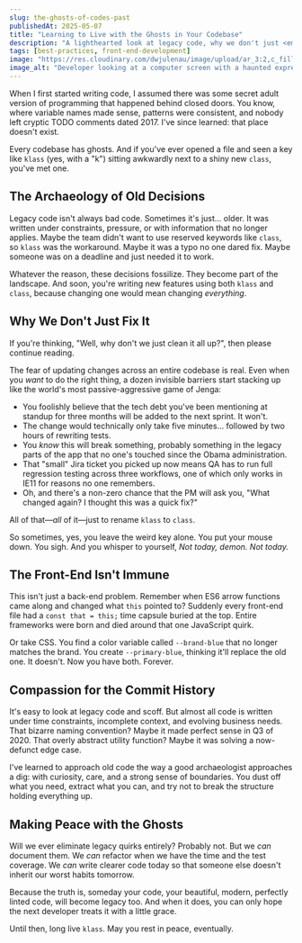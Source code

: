 ```yaml
---
slug: the-ghosts-of-codes-past
publishedAt: 2025-05-07
title: "Learning to Live with the Ghosts in Your Codebase"
description: "A lighthearted look at legacy code, why we don't just <em>fix it</em>, and how to survive the haunted hallways of old decisions with a bit of grace."
tags: [best-practices, front-end-development]
image: "https://res.cloudinary.com/dwjulenau/image/upload/ar_3:2,c_fill,dpr_auto,f_auto,fl_progressive,q_auto/v1746631757/josh-portfolio/assets_task_01jtnn5dqsfy6svvg0yg1xdxbt_1746631115_img_0.webp"
image_alt: "Developer looking at a computer screen with a haunted expression, surrounded by ghostly code snippets."
---
```


When I first started writing code, I assumed there was some secret adult version of programming that happened behind closed doors. You know, where variable names made sense, patterns were consistent, and nobody left cryptic TODO comments dated 2017. I've since learned: that place doesn't exist.

Every codebase has ghosts. And if you've ever opened a file and seen a key like `klass` (yes, with a "k") sitting awkwardly next to a shiny new `class`, you've met one.

## The Archaeology of Old Decisions

Legacy code isn't always bad code. Sometimes it's just… older. It was written under constraints, pressure, or with information that no longer applies. Maybe the team didn't want to use reserved keywords like `class`, so `klass` was the workaround. Maybe it was a typo no one dared fix. Maybe someone was on a deadline and just needed it to work.

Whatever the reason, these decisions fossilize. They become part of the landscape. And soon, you're writing new features using both `klass` and `class`, because changing one would mean changing *everything*.

## Why We Don't Just Fix It

If you're thinking, "Well, why don't we just clean it all up?", then please continue reading.

The fear of updating changes across an entire codebase is real. Even when you *want* to do the right thing, a dozen invisible barriers start stacking up like the world's most passive-aggressive game of Jenga:

* You foolishly believe that the tech debt you've been mentioning at standup for three months will be added to the next sprint. It won't.
* The change would technically only take five minutes… followed by two hours of rewriting tests.
* You *know* this will break something, probably something in the legacy parts of the app that no one's touched since the Obama administration.
* That "small" Jira ticket you picked up now means QA has to run full regression testing across three workflows, one of which only works in IE11 for reasons no one remembers.
* Oh, and there's a non-zero chance that the PM will ask you, "What changed again? I thought this was a quick fix?"

All of that&mdash;*all* of it&mdash;just to rename `klass` to `class`.

So sometimes, yes, you leave the weird key alone. You put your mouse down. You sigh. And you whisper to yourself, *Not today, demon. Not today.*

## The Front-End Isn't Immune

This isn't just a back-end problem. Remember when ES6 arrow functions came along and changed what `this` pointed to? Suddenly every front-end file had a `const that = this;` time capsule buried at the top. Entire frameworks were born and died around that one JavaScript quirk.

Or take CSS. You find a color variable called `--brand-blue` that no longer matches the brand. You create `--primary-blue`, thinking it'll replace the old one. It doesn't. Now you have both. Forever.

## Compassion for the Commit History

It's easy to look at legacy code and scoff. But almost all code is written under time constraints, incomplete context, and evolving business needs. That bizarre naming convention? Maybe it made perfect sense in Q3 of 2020. That overly abstract utility function? Maybe it was solving a now-defunct edge case.

I've learned to approach old code the way a good archaeologist approaches a dig: with curiosity, care, and a strong sense of boundaries. You dust off what you need, extract what you can, and try not to break the structure holding everything up.

## Making Peace with the Ghosts

Will we ever eliminate legacy quirks entirely? Probably not. But we *can* document them. We *can* refactor when we have the time and the test coverage. We *can* write clearer code today so that someone else doesn't inherit our worst habits tomorrow.

Because the truth is, someday your code, your beautiful, modern, perfectly linted code, will become legacy too. And when it does, you can only hope the next developer treats it with a little grace.

Until then, long live `klass`. May you rest in peace, eventually.
